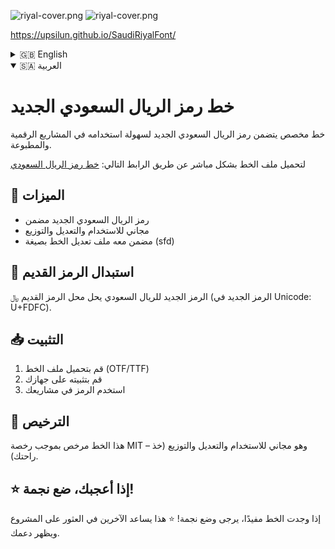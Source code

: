   ![riyal-cover.png](https://i.ibb.co/ym9ZGfDk/riyal-cover.png)
  ![riyal-cover.png](https://i.ibb.co/KjQvRPTf/image-8.jpg)

https://upsilun.github.io/SaudiRiyalFont/

<details>
  <summary>🇬🇧 English</summary>

  # Saudi Riyal Symbol Font

  A custom font with the new Saudi Riyal symbol for easy use in digital and print projects.

  Download the font file from the following link:
     [Download Saudi Riyal Symbol Font](https://github.com/upsilun/SaudiRiyalFont/releases/download/font/SaudiRiyalFont.ttf)
     
  ## 🚀 Features
  - New Saudi Riyal symbol included
  - Free to use, modify, and distribute

  ## 🔄 Replacing the Old Symbol
  The new Saudi Riyal symbol replaces the old one `﷼` (Unicode: U+FDFC).
  
  ## 📥 Installation
  1. Download the font file (OTF/TTF)
  2. Install it on your system
  3. Use the symbol in your projects

  ## 📜 License
  This font is licensed under the MIT License – free for any use, modification, and distribution.

  ## ⭐ If you like it, give it a star!
  If you find this font useful, please give it a star! ⭐ It helps others find the project and shows your support.

</details>

<details open>
  <summary>🇸🇦 العربية</summary>
  
  # خط رمز الريال السعودي الجديد

  خط مخصص يتضمن رمز الريال السعودي الجديد لسهولة استخدامه في المشاريع الرقمية والمطبوعة.
  
  لتحميل ملف الخط بشكل مباشر عن طريق الرابط التالي:
     [خط رمز الريال السعودي](https://github.com/upsilun/SaudiRiyalFont/releases/download/font/SaudiRiyalFont.ttf)
     
  ## 🚀 الميزات
  - رمز الريال السعودي الجديد مضمن
  - مجاني للاستخدام والتعديل والتوزيع
  - مضمن معه ملف تعديل الخط بصيغة (sfd)
  
  ## 🔄 استبدال الرمز القديم
  الرمز الجديد للريال السعودي يحل محل الرمز القديم `﷼` (الرمز الجديد في Unicode: U+FDFC).
  
  ## 📥 التثبيت
  1. قم بتحميل ملف الخط (OTF/TTF)
  2. قم بتثبيته على جهازك
  3. استخدم الرمز في مشاريعك

  ## 📜 الترخيص
  هذا الخط مرخص بموجب رخصة MIT – وهو مجاني للاستخدام والتعديل والتوزيع (خذ راحتك).

  ## ⭐ إذا أعجبك، ضع نجمة!
  إذا وجدت الخط مفيدًا، يرجى وضع نجمة! ⭐ هذا يساعد الآخرين في العثور على المشروع ويظهر دعمك.
  
</details>
